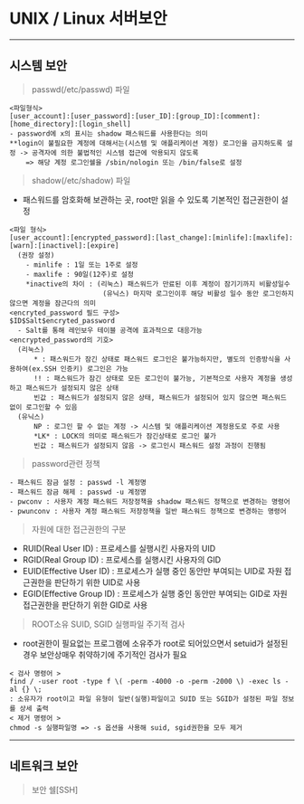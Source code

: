 # UNIX / Linux 서버보안
---
시스템 보안
---
> passwd(/etc/passwd) 파일<br>
```
<파일형식>
[user_account]:[user_password]:[user_ID]:[group_ID]:[comment]:[home_directory]:[login_shell]
- password에 x의 표시는 shadow 패스워드를 사용한다는 의미
**login이 불필요한 계정에 대해서는(시스템 및 애플리케이션 계정) 로그인을 금지하도록 설정 -> 공격자에 의한 불법적인 시스템 접근에 악용되지 않도록
    => 해당 계정 로그인쉘을 /sbin/nologin 또는 /bin/false로 설정
```
> shadow(/etc/shadow) 파일<br>
- 패스워드를 암호화해 보관하는 곳, root만 읽을 수 있도록 기본적인 접근권한이 설정
```
<파일 형식>
[user_account]:[encrypted_password]:[last_change]:[minlife]:[maxlife]:[warn]:[inactivel]:[expire]
  (권장 설정)
    - minlife : 1일 또는 1주로 설정
    - maxlife : 90일(12주)로 설정
    *inactive의 차이 : (리눅스) 패스워드가 만료된 이후 계정이 잠기기까지 비활성일수
                       (유닉스) 마지막 로그인이후 해당 비활성 일수 동안 로그인하지 않으면 계정을 잠근다의 의미
<encryted_password 필드 구성>
$ID$Salt$encryted_password
  - Salt를 통해 레인보우 테이블 공격에 효과적으로 대응가능
<encrypted_password의 기호>
  (리눅스)
      * : 패스워드가 잠긴 상태로 패스워드 로그인은 불가능하지만, 별도의 인증방식을 사용하여(ex.SSH 인증키) 로그인은 가능
      !! : 패스워드가 잠긴 상태로 모든 로그인이 불가능, 기본적으로 사용자 계정을 생성하고 패스워드가 설정되지 않은 상태
      빈값 : 패스워드가 설정되지 않은 상태, 패스워드가 설정되어 있지 않으면 패스워드 없이 로그인할 수 있음
  (유닉스)
      NP : 로그인 할 수 없는 계정 -> 시스템 및 애플리케이션 계정용도로 주로 사용
      *LK* : LOCK의 의미로 패스워드가 잠긴상태로 로그인 불가
      빈값 : 패스워드가 설정되지 않음 -> 로그인시 패스워드 설정 과정이 진행됨
```
> password관련 정책<br>
```
- 패스워드 잠금 설정 : passwd -l 계정명
- 패스워드 잠금 해제 : passwd -u 계정명
- pwconv : 사용자 계정 패스워드 저장정책을 shadow 패스워드 정책으로 변경하는 명령어
- pwunconv : 사용자 계정 패스워드 저장정책을 일반 패스워드 정책으로 변경하는 명령어
```
> 자원에 대한 접근권한의 구분<br>
- RUID(Real User ID) : 프로세스를 실행시킨 사용자의 UID
- RGID(Real Group ID) : 프로세스를 실행시킨 사용자의 GID
- EUID(Effective User ID) : 프로세스가 실행 중인 동안만 부여되는 UID로 자원 접근권한을 판단하기 위한 UID로 사용
- EGID(Effective Group ID) : 프로세스가 실행 중인 동안만 부여되는 GID로 자원 접근권한을 판단하기 위한 GID로 사용
> ROOT소유 SUID, SGID 실행파일 주기적 검사<br>
- root권한이 필요없는 프로그램에 소유주가 root로 되어있으면서 setuid가 설정된 경우 보안상매우 취약하기에 주기적인 검사가 필요
```
< 검사 명령어 >
find / -user root -type f \( -perm -4000 -o -perm -2000 \) -exec ls -al {} \;
: 소유자가 root이고 파일 유형이 일반(실행)파일이고 SUID 또는 SGID가 설정된 파일 정보를 상세 출력
< 제거 명령어 >
chmod -s 실행파일명 => -s 옵션을 사용해 suid, sgid권한을 모두 제거
```
---
네트워크 보안
---
> 보안 쉘[SSH]

